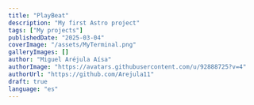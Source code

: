 ```yaml
---
title: "PlayBeat"
description: "My first Astro project"
tags: ["My projects"]
publishedDate: "2025-03-04"
coverImage: "/assets/MyTerminal.png"
galleryImages: []
author: "Miguel Aréjula Aísa"
authorImage: "https://avatars.githubusercontent.com/u/92888725?v=4"
authorUrl: "https://github.com/Arejula11"
draft: true
language: "es"
---
```

